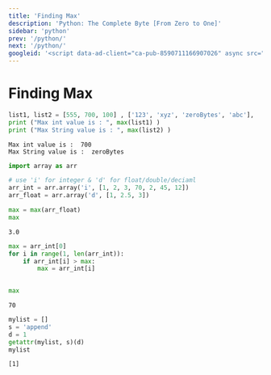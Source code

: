 ```yaml
---
title: 'Finding Max'
description: 'Python: The Complete Byte [From Zero to One]'
sidebar: 'python'
prev: '/python/'
next: '/python/'
googleid: '<script data-ad-client="ca-pub-8590711166907026" async src="https://pagead2.googlesyndication.com/pagead/js/adsbygoogle.js"></script>'
---
```


Finding Max
===

```python
list1, list2 = [555, 700, 100] , ['123', 'xyz', 'zeroBytes', 'abc'], 
print ("Max int value is : ", max(list1) )
print ("Max String value is : ", max(list2) )
```

    Max int value is :  700
    Max String value is :  zeroBytes



```python
import array as arr

# use 'i' for integer & 'd' for float/double/deciaml
arr_int = arr.array('i', [1, 2, 3, 70, 2, 45, 12])
arr_float = arr.array('d', [1, 2.5, 3])

```


```python
max = max(arr_float)
max
```




    3.0




```python
max = arr_int[0]
for i in range(1, len(arr_int)):
    if arr_int[i] > max:
        max = arr_int[i]
        
```


```python
max
```




    70




```python
mylist = []
s = 'append'
d = 1
getattr(mylist, s)(d)
mylist
```




    [1]




```python

```

